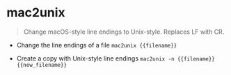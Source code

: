 # mac2unix
> Change macOS-style line endings to Unix-style.
> Replaces LF with CR.

- Change the line endings of a file
`mac2unix {{filename}}`

- Create a copy with Unix-style line endings
`mac2unix -n {{filename}} {{new_filename}}`
